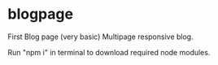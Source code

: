 # blogpage
First Blog page (very basic)
Multipage responsive blog.

Run "npm i" in terminal to download required node modules.
